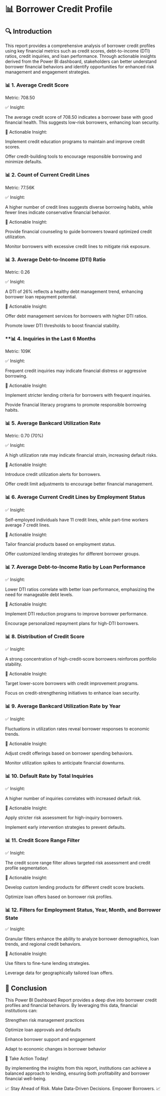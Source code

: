 # **📊 Borrower Credit Profile**

## **🔍 Introduction**

This report provides a comprehensive analysis of borrower credit profiles using key financial metrics such as credit scores, debt-to-income (DTI) ratios, credit inquiries, and loan performance. Through actionable insights derived from the Power BI dashboard, stakeholders can better understand borrower financial behaviors and identify opportunities for enhanced risk management and engagement strategies.

### **📊 1. Average Credit Score**

Metric: 708.50

✅ Insight:

The average credit score of 708.50 indicates a borrower base with good financial health. This suggests low-risk borrowers, enhancing loan security.

🔄 Actionable Insight:

Implement credit education programs to maintain and improve credit scores.

Offer credit-building tools to encourage responsible borrowing and minimize defaults.

### **📊 2. Count of Current Credit Lines**

Metric: 77.56K

✅ Insight:

A higher number of credit lines suggests diverse borrowing habits, while fewer lines indicate conservative financial behavior.

🔄 Actionable Insight:

Provide financial counseling to guide borrowers toward optimized credit utilization.

Monitor borrowers with excessive credit lines to mitigate risk exposure.

### **📊 3. Average Debt-to-Income (DTI) Ratio**

Metric: 0.26

✅ Insight:

A DTI of 26% reflects a healthy debt management trend, enhancing borrower loan repayment potential.

🔄 Actionable Insight:

Offer debt management services for borrowers with higher DTI ratios.

Promote lower DTI thresholds to boost financial stability.

### **📊 4. Inquiries in the Last 6 Months

Metric: 109K

✅ Insight:

Frequent credit inquiries may indicate financial distress or aggressive borrowing.

🔄 Actionable Insight:

Implement stricter lending criteria for borrowers with frequent inquiries.

Provide financial literacy programs to promote responsible borrowing habits.

### **📊 5. Average Bankcard Utilization Rate**

Metric: 0.70 (70%)

✅ Insight:

A high utilization rate may indicate financial strain, increasing default risks.

🔄 Actionable Insight:

Introduce credit utilization alerts for borrowers.

Offer credit limit adjustments to encourage better financial management.

### **📊 6. Average Current Credit Lines by Employment Status**

✅ Insight:

Self-employed individuals have 11 credit lines, while part-time workers average 7 credit lines.

🔄 Actionable Insight:

Tailor financial products based on employment status.

Offer customized lending strategies for different borrower groups.

### **📊 7. Average Debt-to-Income Ratio by Loan Performance**

✅ Insight:

Lower DTI ratios correlate with better loan performance, emphasizing the need for manageable debt levels.

🔄 Actionable Insight:

Implement DTI reduction programs to improve borrower performance.

Encourage personalized repayment plans for high-DTI borrowers.

### **📊 8. Distribution of Credit Score**

✅ Insight:

A strong concentration of high-credit-score borrowers reinforces portfolio stability.

🔄 Actionable Insight:

Target lower-score borrowers with credit improvement programs.

Focus on credit-strengthening initiatives to enhance loan security.

### **📊 9. Average Bankcard Utilization Rate by Year**

✅ Insight:

Fluctuations in utilization rates reveal borrower responses to economic trends.

🔄 Actionable Insight:

Adjust credit offerings based on borrower spending behaviors.

Monitor utilization spikes to anticipate financial downturns.

### **📊 10. Default Rate by Total Inquiries**

✅ Insight:

A higher number of inquiries correlates with increased default risk.

🔄 Actionable Insight:

Apply stricter risk assessment for high-inquiry borrowers.

Implement early intervention strategies to prevent defaults.

### **📊 11. Credit Score Range Filter**

✅ Insight:

The credit score range filter allows targeted risk assessment and credit profile segmentation.

🔄 Actionable Insight:

Develop custom lending products for different credit score brackets.

Optimize loan offers based on borrower risk profiles.

### **📊 12. Filters for Employment Status, Year, Month, and Borrower State**

✅ Insight:

Granular filters enhance the ability to analyze borrower demographics, loan trends, and regional credit behaviors.

🔄 Actionable Insight:

Use filters to fine-tune lending strategies.

Leverage data for geographically tailored loan offers.

## **🌟 Conclusion**

This Power BI Dashboard Report provides a deep dive into borrower credit profiles and financial behaviors. By leveraging this data, financial institutions can:

Strengthen risk management practices

Optimize loan approvals and defaults

Enhance borrower support and engagement

Adapt to economic changes in borrower behavior

🚀 Take Action Today!

By implementing the insights from this report, institutions can achieve a balanced approach to lending, ensuring both profitability and borrower financial well-being.

📈 Stay Ahead of Risk. Make Data-Driven Decisions. Empower Borrowers. 📈

